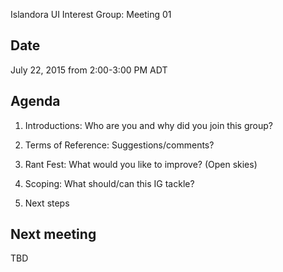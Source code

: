 Islandora UI Interest Group: Meeting 01

## Date

July 22, 2015 from 2:00-3:00 PM ADT

## Agenda

1. Introductions: Who are you and why did you join this group?

2. Terms of Reference: Suggestions/comments?

3. Rant Fest: What would you like to improve? (Open skies)

4. Scoping: What should/can this IG tackle? 

5. Next steps


## Next meeting

TBD

